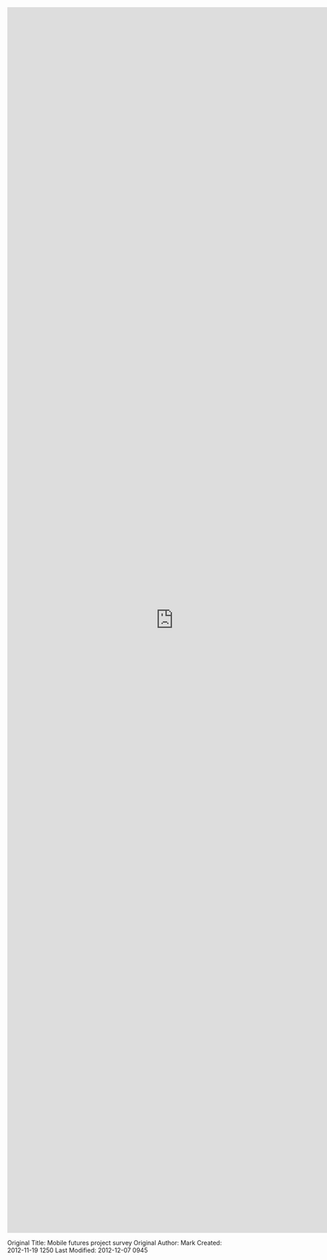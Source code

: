 <iframe src="https://docs.google.com/spreadsheet/embeddedform?formkey=dFpHa0hvbnctWUJINjcxVTVEd0pjeWc6MQ" width="760" height="2800" frameborder="0" marginheight="0" marginwidth="0">Loading...</iframe>



Original Title: Mobile futures project survey
Original Author: Mark
Created: 2012-11-19 1250
Last Modified: 2012-12-07 0945
